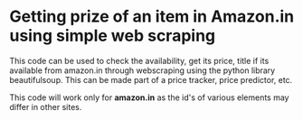 # Getting prize of an item in Amazon.in using simple web scraping  

This code can be used to check the availability, get its price, title if its available from amazon.in through webscraping using the python library beautifulsoup. This can be made part of a price tracker, price predictor, etc.  

This code will work only for **amazon.in** as the id's of various elements may differ in other sites.  
